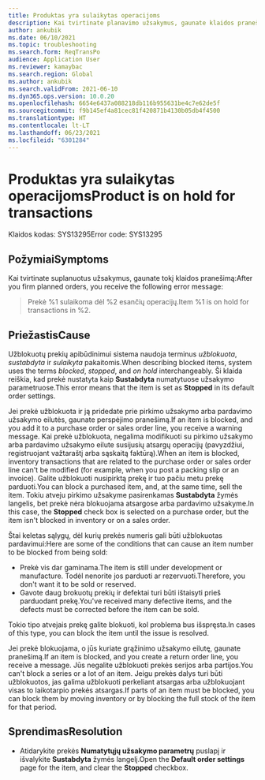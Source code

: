 ```yaml
---
title: Produktas yra sulaikytas operacijoms
description: Kai tvirtinate planavimo užsakymus, gaunate klaidos pranešimą, kuriame teigiama, kad prekė yra sulaikyta operacijoms.
author: ankubik
ms.date: 06/10/2021
ms.topic: troubleshooting
ms.search.form: ReqTransPo
audience: Application User
ms.reviewer: kamaybac
ms.search.region: Global
ms.author: ankubik
ms.search.validFrom: 2021-06-10
ms.dyn365.ops.version: 10.0.20
ms.openlocfilehash: 6654e6437a088218db116b955631be4c7e62de5f
ms.sourcegitcommit: f9b145ef4a81cec81f420871b4130b05db4f4500
ms.translationtype: HT
ms.contentlocale: lt-LT
ms.lasthandoff: 06/23/2021
ms.locfileid: "6301284"
---
```

# <a name="product-is-on-hold-for-transactions"></a><span data-ttu-id="f445d-103">Produktas yra sulaikytas operacijoms</span><span class="sxs-lookup"><span data-stu-id="f445d-103">Product is on hold for transactions</span></span>

<span data-ttu-id="f445d-104">Klaidos kodas: SYS13295</span><span class="sxs-lookup"><span data-stu-id="f445d-104">Error code: SYS13295</span></span>

## <a name="symptoms"></a><span data-ttu-id="f445d-105">Požymiai</span><span class="sxs-lookup"><span data-stu-id="f445d-105">Symptoms</span></span>

<span data-ttu-id="f445d-106">Kai tvirtinate suplanuotus užsakymus, gaunate tokį klaidos pranešimą:</span><span class="sxs-lookup"><span data-stu-id="f445d-106">After you firm planned orders, you receive the following error message:</span></span>

> <span data-ttu-id="f445d-107">Prekė %1 sulaikoma dėl %2 esančių operacijų.</span><span class="sxs-lookup"><span data-stu-id="f445d-107">Item %1 is on hold for transactions in %2.</span></span>

## <a name="cause"></a><span data-ttu-id="f445d-108">Priežastis</span><span class="sxs-lookup"><span data-stu-id="f445d-108">Cause</span></span>

<span data-ttu-id="f445d-109">Užblokuotų prekių apibūdinimui sistema naudoja terminus *užblokuota*, *sustabdyta* ir *sulaikyta* pakaitomis.</span><span class="sxs-lookup"><span data-stu-id="f445d-109">When describing blocked items, system uses the terms *blocked*, *stopped*, and *on hold* interchangeably.</span></span> <span data-ttu-id="f445d-110">Ši klaida reiškia, kad prekė nustatyta kaip **Sustabdyta** numatytuose užsakymo parametruose.</span><span class="sxs-lookup"><span data-stu-id="f445d-110">This error means that the item is set as **Stopped** in its default order settings.</span></span>

<span data-ttu-id="f445d-111">Jei prekė užblokuota ir ją pridedate prie pirkimo užsakymo arba pardavimo užsakymo eilutės, gaunate perspėjimo pranešimą.</span><span class="sxs-lookup"><span data-stu-id="f445d-111">If an item is blocked, and you add it to a purchase order or sales order line, you receive a warning message.</span></span> <span data-ttu-id="f445d-112">Kai prekė užblokuota, negalima modifikuoti su pirkimo užsakymo arba pardavimo užsakymo eilute susijusių atsargų operacijų (pavyzdžiui, registruojant važtaraštį arba sąskaitą faktūrą).</span><span class="sxs-lookup"><span data-stu-id="f445d-112">When an item is blocked, inventory transactions that are related to the purchase order or sales order line can't be modified (for example, when you post a packing slip or an invoice).</span></span> <span data-ttu-id="f445d-113">Galite užblokuoti nusipirktą prekę ir tuo pačiu metu prekę parduoti.</span><span class="sxs-lookup"><span data-stu-id="f445d-113">You can block a purchased item, and, at the same time, sell the item.</span></span> <span data-ttu-id="f445d-114">Tokiu atveju pirkimo užsakyme pasirenkamas **Sustabdyta** žymės langelis, bet prekė nėra blokuojama atsargose arba pardavimo užsakyme.</span><span class="sxs-lookup"><span data-stu-id="f445d-114">In this case, the **Stopped** check box is selected on a purchase order, but the item isn't blocked in inventory or on a sales order.</span></span>

<span data-ttu-id="f445d-115">Štai keletas sąlygų, dėl kurių prekės numeris gali būti užblokuotas pardavimui:</span><span class="sxs-lookup"><span data-stu-id="f445d-115">Here are some of the conditions that can cause an item number to be blocked from being sold:</span></span>

- <span data-ttu-id="f445d-116">Prekė vis dar gaminama.</span><span class="sxs-lookup"><span data-stu-id="f445d-116">The item is still under development or manufacture.</span></span> <span data-ttu-id="f445d-117">Todėl nenorite jos parduoti ar rezervuoti.</span><span class="sxs-lookup"><span data-stu-id="f445d-117">Therefore, you don't want it to be sold or reserved.</span></span>
- <span data-ttu-id="f445d-118">Gavote daug brokuotų prekių ir defektai turi būti ištaisyti prieš parduodant prekę.</span><span class="sxs-lookup"><span data-stu-id="f445d-118">You've received many defective items, and the defects must be corrected before the item can be sold.</span></span>

<span data-ttu-id="f445d-119">Tokio tipo atvejais prekę galite blokuoti, kol problema bus išspręsta.</span><span class="sxs-lookup"><span data-stu-id="f445d-119">In cases of this type, you can block the item until the issue is resolved.</span></span>

<span data-ttu-id="f445d-120">Jei prekė blokuojama, o jūs kuriate grąžinimo užsakymo eilutę, gaunate pranešimą.</span><span class="sxs-lookup"><span data-stu-id="f445d-120">If an item is blocked, and you create a return order line, you receive a message.</span></span> <span data-ttu-id="f445d-121">Jūs negalite užblokuoti prekės serijos arba partijos.</span><span class="sxs-lookup"><span data-stu-id="f445d-121">You can't block a series or a lot of an item.</span></span> <span data-ttu-id="f445d-122">Jeigu prekės dalys turi būti užblokuotos, jas galima užblokuoti perkeliant atsargas arba užblokuojant visas to laikotarpio prekės atsargas.</span><span class="sxs-lookup"><span data-stu-id="f445d-122">If parts of an item must be blocked, you can block them by moving inventory or by blocking the full stock of the item for that period.</span></span>

## <a name="resolution"></a><span data-ttu-id="f445d-123">Sprendimas</span><span class="sxs-lookup"><span data-stu-id="f445d-123">Resolution</span></span>

- <span data-ttu-id="f445d-124">Atidarykite prekės **Numatytųjų užsakymo parametrų** puslapį ir išvalykite **Sustabdyta** žymės langelį.</span><span class="sxs-lookup"><span data-stu-id="f445d-124">Open the **Default order settings** page for the item, and clear the **Stopped** checkbox.</span></span>
